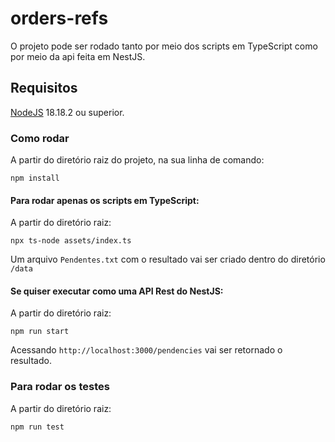 # orders-refs

O projeto pode ser rodado tanto por meio dos scripts em TypeScript como por meio da api feita em NestJS.

## Requisitos

[NodeJS](https://nodejs.org/en) 18.18.2 ou superior.

### Como rodar

A partir do diretório raiz do projeto, na sua linha de comando:
```
npm install
```

#### Para rodar apenas os scripts em TypeScript:
A partir do diretório raiz:
```
npx ts-node assets/index.ts
```

Um arquivo `Pendentes.txt` com o resultado vai ser criado dentro do diretório `/data`

#### Se quiser executar como uma API Rest do NestJS:
A partir do diretório raiz:
```
npm run start
```

Acessando `http://localhost:3000/pendencies` vai ser retornado o resultado.

### Para rodar os testes

A partir do diretório raiz:
```
npm run test
```
